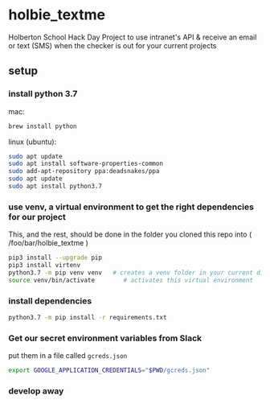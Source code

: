 # holbie_textme

Holberton School Hack Day Project to use intranet's API &amp; receive an email or text (SMS) when the checker is out for your current projects

## setup

### install python 3.7

mac:

```bash
brew install python
```

linux (ubuntu):

```bash
sudo apt update
sudo apt install software-properties-common
sudo add-apt-repository ppa:deadsnakes/ppa
sudo apt update
sudo apt install python3.7
```

### use venv, a virtual environment to get the right dependencies for our project

This, and the rest, should be done in the folder you cloned this repo into ( /foo/bar/holbie_textme )

```bash
pip3 install --upgrade pip
pip3 install virtenv
python3.7 -m pip venv venv   # creates a venv folder in your current directory
source venv/bin/activate        # activates this virtual environment
```

### install dependencies

```bash
python3.7 -m pip install -r requirements.txt
```

### Get our secret environment variables from Slack

put them in a file called ```gcreds.json```

```bash
export GOOGLE_APPLICATION_CREDENTIALS="$PWD/gcreds.json"
```

### develop away
